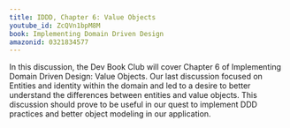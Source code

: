 ```yaml
---
title: IDDD, Chapter 6: Value Objects
youtube_id: ZcQVn1bpM8M
book: Implementing Domain Driven Design
amazonid: 0321834577
---
```

In this discussion, the Dev Book Club will cover Chapter 6 of Implementing Domain Driven Design: Value Objects. Our last discussion focused on Entities and identity within the domain and led to a desire to better understand the differences between entities and value objects. This discussion should prove to be useful in our quest to implement DDD practices and better object modeling in our application.

